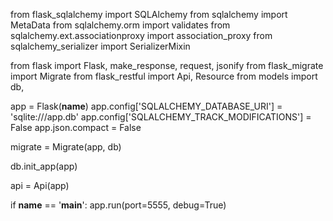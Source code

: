 <!-- TODO: models.py -->
<!-- [ ] make necessary imports -->

from flask_sqlalchemy import SQLAlchemy
from sqlalchemy import MetaData
from sqlalchemy.orm import validates
from sqlalchemy.ext.associationproxy import association_proxy
from sqlalchemy_serializer import SerializerMixin

<!-- [ ] build all the Classes in models and add __tablename__ properties -->
<!--
side note: be sure to use proper notation for the items that require USDC time:
example:
    created_at = db.Column(db.DateTime, server_default = db.func.now())
    updated_at = db.Column(db.DateTime, onupdate = db.func.now())
 -->
<!-- [ ] include SerializerMixin wrapper to each class -->
<!-- [ ] add backrefs where needed -->
<!-- ex: hero_powers = db.relationship('HeroPower', backref = 'hero') -->
<!-- [ ] add the association proxies -->
<!-- example:

    ... in the case of the Hero Class ...
    powers = association_proxy('hero_powers', 'power'),

    where heroe_powers is not the name of a table, but rather the name of the relationship ...

    hero_powers = db.relationship('HeroPower', backref = 'hero')
 -->
<!-- [ ] set serialize_rules that exclude the CURRENT instance of the class  -->
<!-- 

class Hero(db.Model, SerializerMixin):
    # ...
    serialize_rules = ('-hero_powers.power',)


class HeroPower(db.Model, SerializerMixin):
    # ...
    serialize_rules = ('-hero', '-power',)


class Power(db.Model, SerializerMixin):
    # ...
    serialize_rules = ('-hero_powers.hero',)

 -->
<!-- ex:
... within the HeroPowers class ...
hero = db.Column(db.Integer, db.ForeignKey('heroes.id'))
power = db.Column(db.Integer, db.ForeignKey('powers.id'))
serialize_rules = ('-power.hero_powers', '-hero.hero_powers')

... within the Heroes class ..
hero_powers = db.relationship('HeroPowers', backref = 'hero')
powers = association_proxy('hero_powers', 'power')
serialize_rules = ('-powers.hero', '-hero_powers.hero')

-->
<!-- [ ] add validations -->
<!-- 

class Power(db.Model, SerializerMixin):
   ... 

    @validates('description')
    def validates_description(self, key, description):
        if not description or len(description) < 20:
            raise ValueError("Strength must have a length")
        return description
 -->
<!-- TODO: app.py -->
<!-- [ ] upgrade and migrate -->
<!-- 
flask db upgrade (synonymous to makemgirations)
flask db migrate (synonymous to migrate) 
 -->
<!-- [ ] make necessary imports -->
from flask import Flask, make_response, request, jsonify
from flask_migrate import Migrate
from flask_restful import Api, Resource
from models import db, <!-- also include any other models here -->
<!-- [ ] make sure initial boiler plate code is in place -->
app = Flask(**name**)
app.config['SQLALCHEMY_DATABASE_URI'] = 'sqlite:///app.db'
app.config['SQLALCHEMY_TRACK_MODIFICATIONS'] = False
app.json.compact = False

migrate = Migrate(app, db)

db.init_app(app)

api = Api(app)

if **name** == '**main**':
app.run(port=5555, debug=True)

<!-- [ ] GET (all) example -->
<!-- 
class Hero(Resource):
    def get(self):
        heroes = Hero.query.all()
        heroes_dict = [hero.to_dict() for hero in heroes]
        response = make_response(
            jsonify(heroes_dict),
            200
        )
        return response
-->
